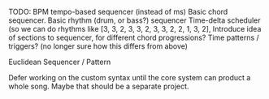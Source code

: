 TODO:
BPM tempo-based sequencer (instead of ms)
Basic chord sequencer.
Basic rhythm (drum, or bass?) sequencer
Time-delta scheduler (so we can do rhythms like [3, 3, 2, 3, 3, 2, 3, 3, 2, 2, 1, 3, 2],
Introduce idea of sections to sequencer, for different chord progressions?
Time patterns / triggers? (no longer sure how this differs from above)

Euclidean Sequencer / Pattern

Defer working on the custom syntax until the core system can product a whole song. Maybe that should be a separate project.

